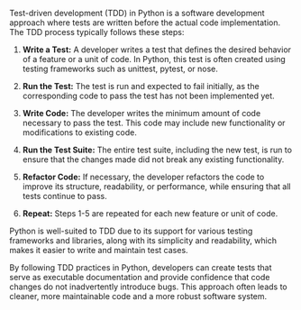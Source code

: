  Test-driven development (TDD) in Python is a software development approach where tests are written before the actual code implementation. The TDD process typically follows these steps:

1. **Write a Test:** A developer writes a test that defines the desired behavior of a feature or a unit of code. In Python, this test is often created using testing frameworks such as unittest, pytest, or nose.

2. **Run the Test:** The test is run and expected to fail initially, as the corresponding code to pass the test has not been implemented yet.

3. **Write Code:** The developer writes the minimum amount of code necessary to pass the test. This code may include new functionality or modifications to existing code.

4. **Run the Test Suite:** The entire test suite, including the new test, is run to ensure that the changes made did not break any existing functionality.

5. **Refactor Code:** If necessary, the developer refactors the code to improve its structure, readability, or performance, while ensuring that all tests continue to pass.

6. **Repeat:** Steps 1-5 are repeated for each new feature or unit of code.

Python is well-suited to TDD due to its support for various testing frameworks and libraries, along with its simplicity and readability, which makes it easier to write and maintain test cases.

By following TDD practices in Python, developers can create tests that serve as executable documentation and provide confidence that code changes do not inadvertently introduce bugs. This approach often leads to cleaner, more maintainable code and a more robust software system.  
